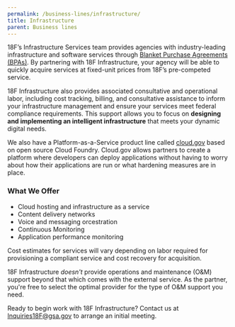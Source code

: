 ```yaml
---
permalink: /business-lines/infrastructure/
title: Infrastructure
parent: Business lines
---
```


18F’s Infrastructure Services team provides agencies with industry-leading infrastructure and software services through [Blanket Purchase Agreements (BPAs)](http://www.gsa.gov/portal/category/100643). By partnering with 18F Infrastructure, your agency will be able to quickly acquire services at fixed-unit prices from 18F’s pre-competed service. 

18F Infrastructure also provides associated consultative and operational labor, including cost tracking, billing, and consultative assistance to inform your infrastructure management and ensure your services meet federal compliance requirements. This support allows you to focus on **designing and implementing an intelligent infrastructure** that meets your dynamic digital needs.

We also have a Platform-as-a-Service product line called [cloud.gov](cloud.gov) based on open source Cloud Foundry. Cloud.gov allows partners to create a platform where developers can deploy applications without having to worry about how their applications are run or what hardening measures are in place.

### What We Offer

* Cloud hosting and infrastructure as a service
* Content delivery networks
* Voice and messaging orcestration
* Continuous Monitoring
* Application performance monitoring

Cost estimates for services will vary depending on labor required for provisioning a compliant service and cost recovery for acquisition.

18F Infrastructure *doesn't* provide operations and maintenance (O&M) support beyond that which comes with the external service. As the partner, you're free to select the optimal provider for the type of O&M support you need.

Ready to begin work with 18F Infrastructure? Contact us at [Inquiries18F@gsa.gov](mailto:Inquiries18F@gsa.gov) to arrange an initial meeting.
